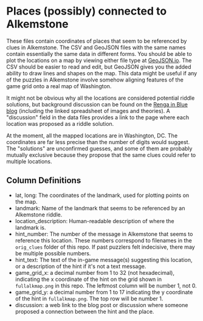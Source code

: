 # Places (possibly) connected to Alkemstone

These files contain coordinates of places that seem to be referenced by clues in Alkemstone. The CSV and GeoJSON files with the same names contain essentially the same data in different forms. You should be able to plot the locations on a map by viewing either file type at [GeoJSON.io](http://geojson.io/). The CSV should be easier to read and edit, but GeoJSON gives you the added ability to draw lines and shapes on the map. This data might be useful if any of the puzzles in Alkemstone involve somehow aligning features of the game grid onto a real map of Washington.

It might not be obvious why all the locations are considered potential riddle solutions, but background discussion can be found on the [Renga in Blue blog](https://bluerenga.blog/tag/alkemstone/?order=ASC) (including the linked spreadsheet of images and theories). A "discussion" field in the data files provides a link to the page where each location was proposed as a riddle solution.

At the moment, all the mapped locations are in Washington, DC. The coordinates are far less precise than the number of digits would suggest. The "solutions" are unconfirmed guesses, and some of them are probably mutually exclusive because they propose that the same clues could refer to multiple locations.

## Column Definitions

- lat, long: The coordinates of the landmark, used for plotting points on the map.
- landmark: Name of the landmark that seems to be referenced by an Alkemstone riddle.
- location_description: Human-readable description of where the landmark is.
- hint_number: The number of the message in Alkemstone that seems to reference this location. These numbers correspond to filenames in the `orig_clues` folder of this repo. If past puzzlers felt indecisive, there may be multiple possible numbers.
- hint_text: The text of the in-game message(s) suggesting this location, or a description of the hint if it's not a text message.
- game_grid_x: a decimal number from 1 to 32 (not hexadecimal), indicating the x coordinate of the hint on the grid shown in `fullalkmap.png` in this repo. The leftmost column will be number 1, not 0.
- game_grid_y: a decimal number from 1 to 17 indicating the y coordinate of the hint in `fullalkmap.png`. The top row will be number 1.
- discussion: a web link to the blog post or discussion where someone proposed a connection between the hint and the place.

